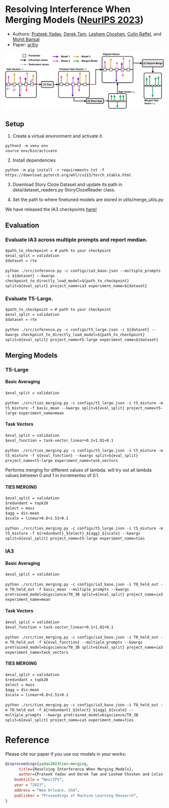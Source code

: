 # Resolving Interference When Merging Models ([NeurIPS 2023](https://neurips.cc/))

* Authors: [Prateek Yadav](https://prateek-yadav.github.io/), [Derek Tam](https://dptam.github.io/), [Leshem Choshen](https://ktilana.wixsite.com/leshem-choshen), [Colin Raffel](https://colinraffel.com/), and [Mohit Bansal](https://www.cs.unc.edu/~mbansal/)
* Paper: [arXiv](https://arxiv.org/abs/2306.01708)

<img src="./assets/teis-merging.png" alt="teaser image" width="800"/>


## Setup

1. Create a virtual environment and activate it.
```
python3 -m venv env
source env/bin/activate
```
2. Install dependencies
```
python -m pip install -r requirements.txt -f https://download.pytorch.org/whl/cu113/torch_stable.html
```

3. Download Story Cloze Dataset and update its path in data/dataset_readers.py StoryClozeReader class.

4. Set the path to where finetuned models are stored in utils/merge_utils.py

We have released the IA3 checkpoints [here!](https://drive.google.com/drive/folders/1V2-SLOgK248TQBMP2i_cEdQnxB2jM2E1?usp=sharing)

## Evaluation

### Evaluate IA3 across multiple prompts and report median.

```
$path_to_checkpoint = # path to your checkpoint
$eval_split = validation
$dataset = rte

python ./src/inference.py -c configs/ia3_base.json --multiple_prompts -i ${dataset} --kwargs checkpoint_to_directly_load_model=${path_to_checkpoint} split=${eval_split} project_name=ia3 experiment_name=${dataset}
```

### Evaluate T5-Large.

```
$path_to_checkpoint = # path to your checkpoint
$eval_split = validation
$dataset = rte

python ./src/inference.py -c configs/t5_large.json -i ${dataset} --kwargs checkpoint_to_directly_load_model=${path_to_checkpoint} split=${eval_split} project_name=t5-large experiment_name=${dataset}
```


## Merging Models

### T5-Large

#### Basic Averaging
```
$eval_split = validation

python ./src/ties_merging.py -c configs/t5_large.json -i t5_mixture -m t5_mixture -f basic_mean --kwargs split=${eval_split} project_name=t5-large experiment_name=mean
```

#### Task Vectors
```
$eval_split = validation
$eval_function = task-vector_linear+0.1+1.01+0.1

python ./src/ties_merging.py -c configs/t5_large.json -i t5_mixture -m t5_mixture -f ${eval_function} --kwargs split=${eval_split} project_name=t5-large experiment_name=task_vectors
```
Performs merging for different values of lambda. will try out all lambda values between 0 and 1 in incrementso of 0.1.

#### TIES MERGING
```
$eval_split = validation
$redundant = topk20
$elect = mass
$agg = dis-mean
$scale = linear+0.8+2.51+0.1

python ./src/ties_merging.py -c configs/t5_large.json -i t5_mixture -m t5_mixture -f ${redundant}_${elect}_${agg}_${scale} --kwargs split=${eval_split} project_name=t5-large experiment_name=ties
```


### IA3

#### Basic Averaging
```
$eval_split = validation

python ./src/ties_merging.py -c configs/ia3_base.json -i T0_held_out -m T0_held_out -f basic_mean --multiple_prompts --kwargs pretrained_model=bigscience/T0_3B split=${eval_split} project_name=ia3 experiment_name=mean
```

#### Task Vectors
```
$eval_split = validation
$eval_function = task-vector_linear+0.1+1.01+0.1

python ./src/ties_merging.py -c configs/ia3_base.json -i T0_held_out -m T0_held_out -f ${eval_function} --multiple_prompts --kwargs pretrained_model=bigscience/T0_3B split=${eval_split} project_name=ia3 experiment_name=task_vectors
```

#### TIES MERGING
```
$eval_split = validation
$redundant = topk20
$elect = mass
$agg = dis-mean
$scale = linear+0.8+2.51+0.1

python ./src/ties_merging.py -c configs/ia3_base.json -i T0_held_out -m T0_held_out -f ${redundant}_${elect}_${agg}_${scale} --multiple_prompts --kwargs pretrained_model=bigscience/T0_3B split=${eval_split} project_name=ia3 experiment_name=ties
```

# Reference
Please cite our paper if you use our models in your works:


```bibtex
@inproceedings{yadav2023ties-merging,
      title={Resolving Interference When Merging Models}, 
      author={Prateek Yadav and Derek Tam and Leshem Choshen and Colin Raffel and Mohit Bansal},
    booktitle = "NeurIPS",
    year = "2023",
    address = "New Orleans, USA",
    publisher = "Proceedings of Machine Learning Research",
}
